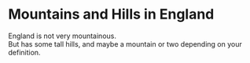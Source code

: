 Mountains and Hills in England   
==============================   
England is not very mountainous.   
But has some tall hills, and maybe a mountain or two depending on your definition.